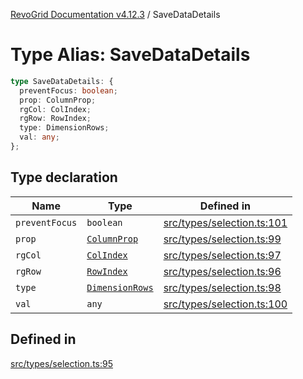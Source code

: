 [RevoGrid Documentation v4.12.3](README.md) / SaveDataDetails

# Type Alias: SaveDataDetails

```ts
type SaveDataDetails: {
  preventFocus: boolean;
  prop: ColumnProp;
  rgCol: ColIndex;
  rgRow: RowIndex;
  type: DimensionRows;
  val: any;
};
```

## Type declaration

| Name | Type | Defined in |
| ------ | ------ | ------ |
| `preventFocus` | `boolean` | [src/types/selection.ts:101](https://github.com/revolist/revogrid/blob/d8faaf908685ef9767dc3ea8ccad1628e41fbf76/src/types/selection.ts#L101) |
| `prop` | [`ColumnProp`](TypeAlias.ColumnProp.md) | [src/types/selection.ts:99](https://github.com/revolist/revogrid/blob/d8faaf908685ef9767dc3ea8ccad1628e41fbf76/src/types/selection.ts#L99) |
| `rgCol` | [`ColIndex`](TypeAlias.ColIndex.md) | [src/types/selection.ts:97](https://github.com/revolist/revogrid/blob/d8faaf908685ef9767dc3ea8ccad1628e41fbf76/src/types/selection.ts#L97) |
| `rgRow` | [`RowIndex`](TypeAlias.RowIndex.md) | [src/types/selection.ts:96](https://github.com/revolist/revogrid/blob/d8faaf908685ef9767dc3ea8ccad1628e41fbf76/src/types/selection.ts#L96) |
| `type` | [`DimensionRows`](TypeAlias.DimensionRows.md) | [src/types/selection.ts:98](https://github.com/revolist/revogrid/blob/d8faaf908685ef9767dc3ea8ccad1628e41fbf76/src/types/selection.ts#L98) |
| `val` | `any` | [src/types/selection.ts:100](https://github.com/revolist/revogrid/blob/d8faaf908685ef9767dc3ea8ccad1628e41fbf76/src/types/selection.ts#L100) |

## Defined in

[src/types/selection.ts:95](https://github.com/revolist/revogrid/blob/d8faaf908685ef9767dc3ea8ccad1628e41fbf76/src/types/selection.ts#L95)
